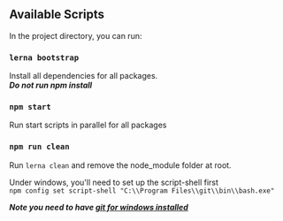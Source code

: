## Available Scripts

In the project directory, you can run:

### `lerna bootstrap`

Install all dependencies for all packages.<br>
***Do not run npm install***

### `npm start`

Run start scripts in parallel for all packages

### `npm run clean`

Run `lerna clean` and remove the node_module folder at root. 

Under windows, you'll need to set up the script-shell first<br>
`npm config set script-shell "C:\\Program Files\\git\\bin\\bash.exe"`

***Note you need to have [git for windows installed](https://git-scm.com/download/win)***
